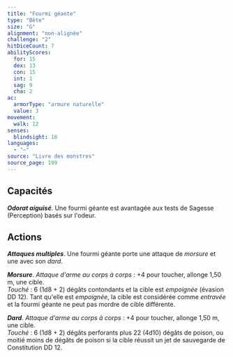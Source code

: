 ```yaml
---
title: "Fourmi géante"
type: "Bête"
size: "G"
alignment: "non-alignée"
challenge: "2"
hitDiceCount: 7
abilityScores:
  for: 15
  dex: 13
  con: 15
  int: 1
  sag: 9
  cha: 2
ac: 
  armorType: "armure naturelle"
  value: 3
movement: 
  walk: 12
senses: 
  blindsight: 18
languages: 
  - "—"
source: "Livre des monstres"
source_page: 199
---
```

## Capacités
_**Odorat aiguisé**_. Une fourmi géante est avantagée aux tests de Sagesse (Perception) basés sur l'odeur.

## Actions
_**Attaques multiples**_. Une fourmi géante porte une attaque de _morsure_ et une avec son _dard_.

_**Morsure**_. _Attaque d'arme au corps à corps_ : +4 pour toucher, allonge 1,50 m, une cible.  
_Touché_ : 6 (1d8 + 2) dégâts contondants et la cible est _empoignée_ (évasion DD 12). Tant qu'elle est _empoignée_, la cible est considérée comme _entravée_ et la fourmi géante ne peut pas mordre de cible différente.

_**Dard**_. _Attaque d'arme au corps à corps_ : +4 pour toucher, allonge 1,50 m, une cible.  
_Touché_ : 6 (1d8 + 2) dégâts perforants plus 22 (4d10) dégâts de poison, ou moitié moins de dégâts de poison si la cible réussit un jet de sauvegarde de Constitution DD 12.
